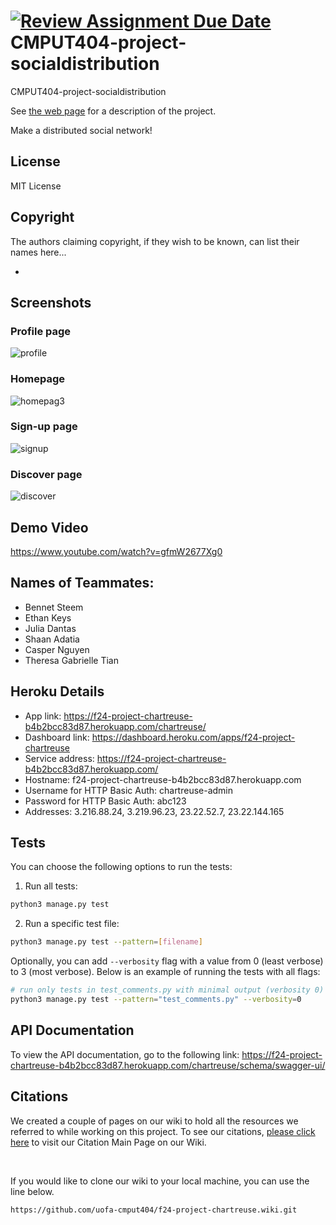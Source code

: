 [![Review Assignment Due Date](https://classroom.github.com/assets/deadline-readme-button-22041afd0340ce965d47ae6ef1cefeee28c7c493a6346c4f15d667ab976d596c.svg)](https://classroom.github.com/a/zUKWOP3z)
CMPUT404-project-socialdistribution
===================================

CMPUT404-project-socialdistribution

See [the web page](https://uofa-cmput404.github.io/general/project.html) for a description of the project.

Make a distributed social network!

## License

MIT License

## Copyright

The authors claiming copyright, if they wish to be known, can list their names here...

* 

## Screenshots

### Profile page
![profile](https://github.com/user-attachments/assets/9d59c280-3465-4c45-913e-9c8db2ca8b88)


### Homepage
![homepag3](https://github.com/user-attachments/assets/24eae1d5-8b50-43d7-acac-c6727fd3a70c)


### Sign-up page
![signup](https://github.com/user-attachments/assets/1ce67b59-b137-4906-aac2-5ddf8c45ce6e)

### Discover page
![discover](https://github.com/user-attachments/assets/cd75c512-e974-4272-90b2-5b90be155c48)


## Demo Video
https://www.youtube.com/watch?v=gfmW2677Xg0

## Names of Teammates:
* Bennet Steem
* Ethan Keys
* Julia Dantas
* Shaan Adatia
* Casper Nguyen
* Theresa Gabrielle Tian

## Heroku Details
* App link: https://f24-project-chartreuse-b4b2bcc83d87.herokuapp.com/chartreuse/
* Dashboard link: https://dashboard.heroku.com/apps/f24-project-chartreuse
* Service address: https://f24-project-chartreuse-b4b2bcc83d87.herokuapp.com/
* Hostname: f24-project-chartreuse-b4b2bcc83d87.herokuapp.com
* Username for HTTP Basic Auth: chartreuse-admin
* Password for HTTP Basic Auth: abc123
* Addresses:  3.216.88.24, 3.219.96.23, 23.22.52.7, 23.22.144.165

## Tests
You can choose the following options to run the tests:

1. Run all tests:

```sh
python3 manage.py test
```

2. Run a specific test file:

```sh
python3 manage.py test --pattern=[filename]
```

Optionally, you can add `--verbosity` flag with a value from 0 (least verbose) to 3 (most verbose). Below is an example of running the tests with all flags:

```sh
# run only tests in test_comments.py with minimal output (verbosity 0)
python3 manage.py test --pattern="test_comments.py" --verbosity=0
```

## API Documentation
To view the API documentation, go to the following link: https://f24-project-chartreuse-b4b2bcc83d87.herokuapp.com/chartreuse/schema/swagger-ui/

## Citations
We created a couple of pages on our wiki to hold all the resources we referred to while working on this project. To see our citations, [please click here](https://github.com/ethanman102/Chartreuse/wiki/Citations-Main-Page) to visit our Citation Main Page on our Wiki. 

<br>

If you would like to clone our wiki to your local machine, you can use the line below.
```
https://github.com/uofa-cmput404/f24-project-chartreuse.wiki.git
```
